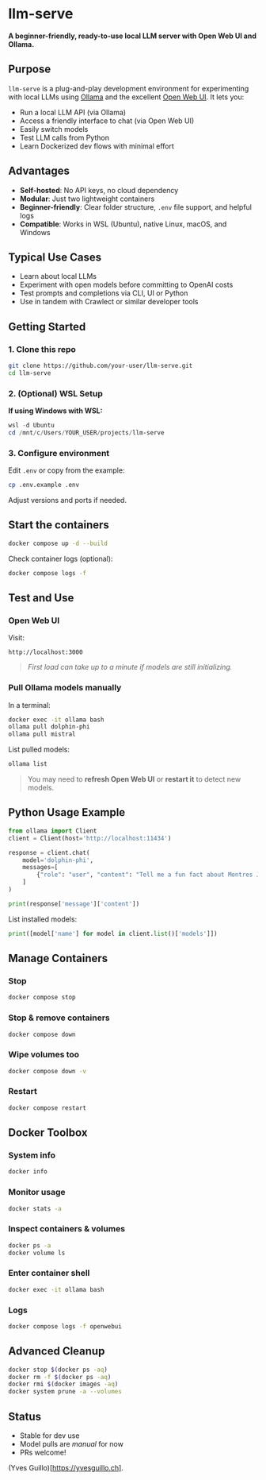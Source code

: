 # llm-serve

**A beginner-friendly, ready-to-use local LLM server with Open Web UI and Ollama.**

## Purpose

`llm-serve` is a plug-and-play development environment for experimenting with local LLMs using [Ollama](https://ollama.com/) and the excellent [Open Web UI](https://github.com/open-webui/open-webui). It lets you:

- Run a local LLM API (via Ollama)
- Access a friendly interface to chat (via Open Web UI)
- Easily switch models
- Test LLM calls from Python
- Learn Dockerized dev flows with minimal effort

## Advantages

- **Self-hosted**: No API keys, no cloud dependency
- **Modular**: Just two lightweight containers
- **Beginner-friendly**: Clear folder structure, `.env` file support, and helpful logs
- **Compatible**: Works in WSL (Ubuntu), native Linux, macOS, and Windows

## Typical Use Cases

- Learn about local LLMs
- Experiment with open models before committing to OpenAI costs
- Test prompts and completions via CLI, UI or Python
- Use in tandem with Crawlect or similar developer tools

## Getting Started

### 1. Clone this repo

```bash
git clone https://github.com/your-user/llm-serve.git
cd llm-serve
```

### 2. (Optional) WSL Setup

**If using Windows with WSL:**

```powershell
wsl -d Ubuntu
cd /mnt/c/Users/YOUR_USER/projects/llm-serve
```

### 3. Configure environment

Edit `.env` or copy from the example:

```bash
cp .env.example .env
```

Adjust versions and ports if needed.


## Start the containers

```bash
docker compose up -d --build
```

Check container logs (optional):

```bash
docker compose logs -f
```

## Test and Use

### Open Web UI

Visit:

```
http://localhost:3000
```

> *First load can take up to a minute if models are still initializing.*

### Pull Ollama models manually

In a terminal:

```bash
docker exec -it ollama bash
ollama pull dolphin-phi
ollama pull mistral
```

List pulled models:

```bash
ollama list
```

> You may need to **refresh Open Web UI** or **restart it** to detect new models.

## Python Usage Example

```python
from ollama import Client
client = Client(host='http://localhost:11434')

response = client.chat(
    model='dolphin-phi',
    messages=[
        {"role": "user", "content": "Tell me a fun fact about Montres Jaquet Droz."}
    ]
)

print(response['message']['content'])
```

List installed models:

```python
print([model['name'] for model in client.list()['models']])
```

## Manage Containers

### Stop

```bash
docker compose stop
```

### Stop & remove containers

```bash
docker compose down
```

### Wipe volumes too

```bash
docker compose down -v
```

### Restart

```bash
docker compose restart
```

## Docker Toolbox

### System info

```bash
docker info
```

### Monitor usage

```bash
docker stats -a
```

### Inspect containers & volumes

```bash
docker ps -a
docker volume ls
```

### Enter container shell

```bash
docker exec -it ollama bash
```

### Logs

```bash
docker compose logs -f openwebui
```

## Advanced Cleanup

```bash
docker stop $(docker ps -aq)
docker rm -f $(docker ps -aq)
docker rmi $(docker images -aq)
docker system prune -a --volumes
```

## Status

- Stable for dev use
- Model pulls are *manual* for now
- PRs welcome!

(Yves Guillo)[https://yvesguillo.ch].